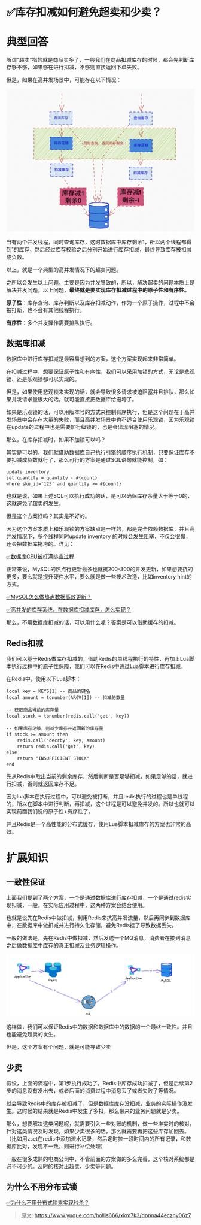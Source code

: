 # ✅库存扣减如何避免超卖和少卖？

# 典型回答


所谓"超卖"指的就是商品卖多了，一般我们在商品扣减库存的时候，都会先判断库存够不够，如果够在进行扣减，不够则直接返回下单失败。



但是，如果在高并发场景中，可能存在以下情况：



![1676625421967-7b84f672-5865-4032-923a-34415e18f55b.png](./img/i8nPN4HpLW4-Pdft/1676625421967-7b84f672-5865-4032-923a-34415e18f55b-748870.png)



当有两个并发线程，同时查询库存，这时数据库中库存剩余1，所以两个线程都得到1的库存，然后经过库存校验之后分别开始进行库存扣减，最终导致库存被扣减成负数。



以上，就是一个典型的高并发情况下的超卖问题。



之所以会发生以上问题，主要是因为并发导致的，所以，解决超卖的问题本质上是解决并发问题。以上问题，**最终就是要实现库存扣减过程中的原子性和有序性。**



**原子性**：库存查询、库存判断以及库存扣减动作，作为一个原子操作，过程中不会被打断，也不会有其他线程执行。

**有序性**：多个并发操作需要排队执行。



## 数据库扣减


数据库中进行库存扣减是最容易想到的方案，这个方案实现起来非常简单。



在扣减过程中，想要保证原子性和有序性，我们可以采用加锁的方式，无论是悲观锁、还是乐观锁都可以实现的。



但是，如果使用悲观锁来实现的话，就会导致很多请求被迫阻塞并且排队，那么如果并发请求量很大的话，就可能直接把数据库给拖垮了。



如果是乐观锁的话，可以用版本号的方式来控制有序执行，但是这个问题在于高并发场景中会存在大量的失败，而且高并发场景中也不适合使用乐观锁，因为乐观锁在update的过程中也是需要加行级锁的，也是会出现阻塞的情况。



那么，在库存扣减时，如果不加锁可以吗？



其实是可以的，我们就借助数据库自己执行引擎的顺序执行机制，只要保证库存不要扣减成负数就行了，那么可行的方案是通过SQL语句就能控制，如：



```plain
update inventory 
set quantity = quantity - #{count} 
where sku_id='123' and quantity >= #{count} 
```



也就是说，如果上述SQL可以执行成功的话，是可以确保库存余量大于等于0的，这就避免了超卖的发生。



但是这个方案好吗？其实是不好的。



因为这个方案本质上和乐观锁的方案缺点是一样的，都是完全依赖数据库，并且高并发情况下，多个线程同时update inventory 的时候会发生阻塞，不仅会很慢，还会把数据库拖垮的。详见：



[✅数据库CPU被打满排查过程](https://www.yuque.com/hollis666/xkm7k3/yhfy70xlf7kegk0s)



正常来说，MySQL的热点行更新最多也就抗200-300的并发更新，如果想要抗的更多，要么就是提升硬件水平，要么就是做一些技术改造，比如inventory hint的方式。



[✅MySQL怎么做热点数据高效更新？](https://www.yuque.com/hollis666/xkm7k3/rfqcbz190k9egley)



[✅高并发的库存系统，在数据库扣减库存，怎么实现？](https://www.yuque.com/hollis666/xkm7k3/ns5mki19bc5xyg61)



那么，不用数据库扣减的话，可以用什么呢？答案是可以借助缓存的扣减。



## Redis扣减


我们可以基于Redis做库存扣减的，借助Redis的单线程执行的特性，再加上Lua脚本执行过程中的原子性保障，我们可以在Redis中通过Lua脚本进行库存扣减。



在Redis中，使用以下Lua脚本：



```plain
local key = KEYS[1] -- 商品的键名
local amount = tonumber(ARGV[1]) -- 扣减的数量

-- 获取商品当前的库存量
local stock = tonumber(redis.call('get', key))

-- 如果库存足够，则减少库存并返回新的库存量
if stock >= amount then
    redis.call('decrby', key, amount)
    return redis.call('get', key)
else
    return "INSUFFICIENT STOCK"
end

```



先从Redis中取出当前的剩余库存，然后判断是否足够扣减，如果足够的话，就进行扣减，否则就返回库存不足。



因为lua脚本在执行过程中，可以避免被打断，并且redis执行的过程也是单线程的，所以在脚本中进行判断，再扣减，这个过程是可以避免并发的。所以也就可以实现前面我们说的原子性+有序性了。



并且Redis是一个高性能的分布式缓存，使用Lua脚本扣减库存的方案也非常的高效。



# 扩展知识


## 一致性保证


上面我们提到了两个方案，一个是通过数据库进行库存扣减，一个是通过redis实现扣减，一般，在实际应用过程中，这两种方案会结合使用。



也就是说先在Redis中做扣减，利用Redis来抗高并发流量，然后再同步到数据库中，在数据库中做扣减并进行持久化存储，避免Redis挂了导致数据丢失。



一般的做法是，先在Redis中做扣减，然后发送一个MQ消息，消费者在接到消息之后做数据库中库存的真正扣减及业务逻辑操作。



![1680415404103-a88ac6c0-7538-4c31-8f0f-9219e3a0fc0b.png](./img/i8nPN4HpLW4-Pdft/1680415404103-a88ac6c0-7538-4c31-8f0f-9219e3a0fc0b-247882.png)



这样做，我们可以保证Redis中的数据和数据库中的数据的一个最终一致性。并且也能避免超卖的发生。



但是，这个方案有个问题，就是可能导致少卖

## 少卖


假设，上面的流程中，第1步执行成功了，Redis中库存成功扣减了，但是后续第2步的消息没有发出去，或者后面的消费过程中消息丢了或者失败了等情况。



就会导致Redis中的库存被扣减了，但是数据库库存没扣减，业务的实际操作没发生。这时候的结果就是Redis中发生了多扣，那么带来的业务问题就是少卖。



那么，想要解决这类问题呢，就需要引入一些对账的机制，做一些准实时的核对，针对这类情况及时发现，如果少卖很多的话，那么就需要再把这些库存加回去。（比如用zset在redis中添加流水记录，然后定时拉一段时间内的所有记录，和数据库比对，发现不一致，则进行补偿处理）



一般在很多成熟的电商公司中，不管前面的方案做的多么完善，这个核对系统都是必不可少的。及时的核对出超卖、少卖等问题。



## 为什么不用分布式锁


[✅为什么不用分布式锁来实现秒杀？](https://www.yuque.com/hollis666/xkm7k3/arab9x0v5n8mfm9y)



> 原文: <https://www.yuque.com/hollis666/xkm7k3/qpnna44eczny06z7>